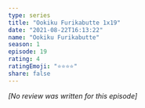 ```yaml
---
type: series
title: "Ookiku Furikabutte 1x19"
date: "2021-08-22T16:13:22"
name: "Ookiku Furikabutte"
season: 1
episode: 19
rating: 4
ratingEmoji: "⭐️⭐️⭐️⭐️"
share: false
---
```


*[No review was written for this episode]*
